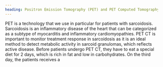 ```yaml
---
heading: Positron Emission Tomography (PET) and PET Computed Tomography (PET CT)
---
```


PET is a technology that we use in particular for patients with sarcoidosis.
Sarcoidosis is an inflammatory disease of the heart that can be categorized as a subtype of myocarditis and inflammatory cardiomyopathies.
PET CT is important to monitor treatment response in sarcoidosis as it is an ideal method to detect metabolic activity in sarcoid granulomas, which reflects active disease. Before patients undergo PET CT, they have to eat a special diet for 2 days, which is rich in fat and low in carbohydrates.   On the third day, the patients receives a 